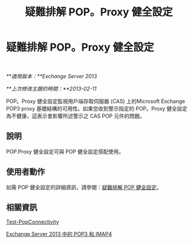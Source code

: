﻿---
title: 疑難排解 POP。Proxy 健全設定
TOCTitle: 疑難排解 POP。Proxy 健全設定
ms:assetid: ea634068-aa8c-4421-a3fc-d8695ea73b80
ms:mtpsurl: https://technet.microsoft.com/zh-tw/library/ms.exch.scom.pop.proxy(v=EXCHG.150)
ms:contentKeyID: 53276418
ms.date: 03/07/2017
mtps_version: v=EXCHG.150
ms.translationtype: MT
---

# 疑難排解 POP。Proxy 健全設定

 

_**適用版本：**Exchange Server 2013_

_**上次修改主題的時間：**2013-02-11_

POP。Proxy 健全設定監視用戶端存取伺服器 (CAS) 上的Microsoft Exchange POP3 proxy 基礎結構的可用性。如果您收到警示指定的 POP。Proxy 健全設定為不健康，這表示會影響所述警示之 CAS POP 元件的問題。

## 說明

POP.Proxy 健全設定可與 POP 健全設定搭配使用。

## 使用者動作

如需 POP 健全設定的詳細資訊，請參閱：[疑難排解 POP 健全設定](troubleshooting-pop-health-set.md)。

## 相關資訊

[Test-PopConnectivity](https://technet.microsoft.com/zh-tw/library/bb738143\(v=exchg.150\))

[Exchange Server 2013 中的 POP3 和 IMAP4](https://technet.microsoft.com/zh-tw/library/jj657728\(v=exchg.150\))

